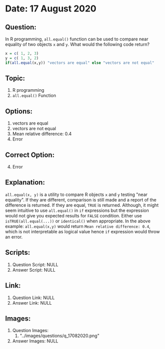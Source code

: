# Date: 17 August 2020

## Question:
In R programming, `all.equal()` function can be used to compare near equality of two objects `x` and `y`. What would the following code return?
```r
x = c( 1, 2, 3)
y = c( 1, 3, 2)
if(all.equal(x,y)) "vectors are equal" else "vectors are not equal"
```

## Topic:
1. R programming
2. `all.equal()` Function

## Options:
1. vectors are equal
2. vectors are not equal
3. Mean relative difference: 0.4
4. Error

## Correct Option:
4. Error

## Explanation:
`all.equal(x, y)` is a utility to compare R objects `x` and `y` testing "near equality". If they are different, comparison is still made and a report of the difference is returned. If they are equal, `TRUE` is returned. Although, it might seem intuitive to use `all.equal()` in `if` expressions but the expression would not give you expected results for `FALSE` condition. Either use `isTRUE(all.equal(...))` or `identical()` when appropriate.
In the above example: `all.equal(x,y)` would return `Mean relative difference: 0.4`, which is not interpretable as logical value hence `if` expression would throw an error.

## Scripts:
1. Question Script: NULL
2. Answer Script: NULL

## Link:
1. Question Link: NULL
2. Answer Link: NULL

## Images:
1. Question Images:
   1. "../images/questions/q_17082020.png"
2. Answer Images: NULL
